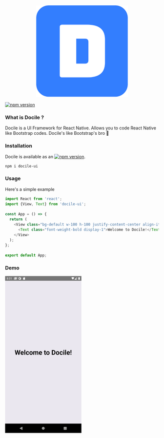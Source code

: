 <p align="center">
  <a href="#" target="_blank" rel="noopener noreferrer">
   <img src="./logo.jpg" alt="Docile" width="300" height="300">
  </a>
</p>

[![npm version](https://badge.fury.io/js/docile-ui.svg)](https://badge.fury.io/js/docile-ui)

### What is Docile ?

Docile is a UI Framework for React Native. Allows you to code React Native like Bootstrap codes. Docile's like Bootstrap's bro 🤙

### Installation

Docile is available as an [![npm version](https://badge.fury.io/js/docile-ui.svg)](https://badge.fury.io/js/docile-ui).

```bash
npm i docile-ui
```

### Usage

Here's a simple example

```js
import React from 'react';
import {View, Text} from 'docile-ui';

const App = () => {
  return (
    <View class="bg-default w-100 h-100 justify-content-center align-items-center">
      <Text class="font-weight-bold display-1">Welcome to Docile!</Text>
    </View>
  );
};

export default App;
```

### Demo

   <img src="./screenshot.png" alt="Docile" width="250">
